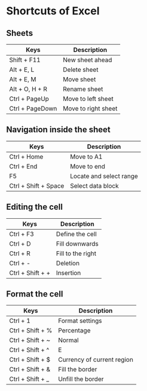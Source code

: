 
# Shortcuts of Excel

## Sheets
|Keys|Description|
|---|---|
|Shift + F11|New sheet ahead|
|Alt + E, L|Delete sheet|
|Alt + E, M|Move sheet|
|Alt + O, H + R|Rename sheet|
|Ctrl + PageUp|Move to left sheet|
|Ctrl + PageDown|Move to right sheet|

## Navigation inside the sheet
|Keys|Description|
|---|---|
|Ctrl + Home|Move to A1|
|Ctrl + End|Move to end|
|F5|Locate and select range|
|Ctrl + Shift + Space|Select data block|

## Editing the cell
|Keys|Description|
|---|---|
|Ctrl + F3|Define the cell|
|Ctrl + D|Fill downwards|
|Ctrl + R|Fill to the right|
|Ctrl + -|Deletion|
|Ctrl + Shift + +|Insertion|

## Format the cell
|Keys|Description|
|---|---|
|Ctrl + 1|Format settings|
|Ctrl + Shift + %|Percentage|
|Ctrl + Shift + ~|Normal|
|Ctrl + Shift + ^|E|
|Ctrl + Shift + $|Currency of current region|
|Ctrl + Shift + &|Fill the border|
|Ctrl + Shift + _|Unfill the border|


